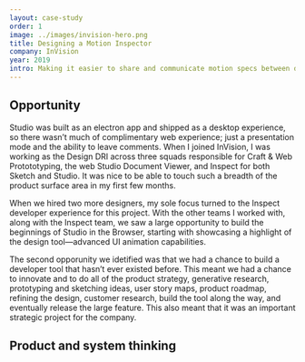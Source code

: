 ```yaml
---
layout: case-study
order: 1
image: ../images/invision-hero.png
title: Designing a Motion Inspector
company: InVision
year: 2019
intro: Making it easier to share and communicate motion specs between designers and developers.
---
```


## Opportunity
Studio was built as an electron app and shipped as a desktop experience, so there wasn’t much of complimentary web experience; just a presentation mode and the ability to leave comments. When I joined InVision, I was working as the Design DRI across three squads responsible for Craft & Web Protototyping, the web Studio Document Viewer, and Inspect for both Sketch and Studio. It was nice to be able to touch such a breadth of the product surface area in my first few months.

When we hired two more designers, my sole focus turned to the Inspect developer experience for this project. With the other teams I worked with, along with the Inspect team, we saw a large opportunity to build the beginnings of Studio in the Browser, starting with showcasing a highlight of the design tool—advanced UI animation capabilities.

The second opporunity we idetified was that we had a chance to build a developer tool that hasn’t ever existed before. This meant we had a chance to innovate and to do all of the product strategy, generative research, prototyping and sketching ideas, user story maps, product roadmap, refining the design, customer research, build the tool along the way, and eventually release the large feature. This also meant that it was an important strategic project for the company.

## Product and system thinking